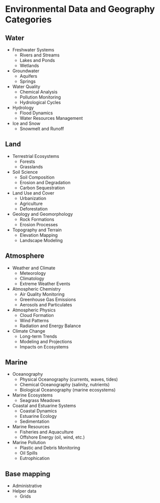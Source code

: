 # Environmental Data and Geography Categories
## Water
- Freshwater Systems
  - Rivers and Streams
  - Lakes and Ponds
  - Wetlands
- Groundwater
  - Aquifers
  - Springs
- Water Quality
  - Chemical Analysis
  - Pollution Monitoring
  - Hydrological Cycles
- Hydrology
  - Flood Dynamics
  - Water Resources Management
- Ice and Snow
  - Snowmelt and Runoff
## Land
- Terrestrial Ecosystems
  - Forests
  - Grasslands
- Soil Science
  - Soil Composition
  - Erosion and Degradation
  - Carbon Sequestration
- Land Use and Cover
  - Urbanization
  - Agriculture
  - Deforestation
- Geology and Geomorphology
  - Rock Formations
  - Erosion Processes
- Topography and Terrain
  - Elevation Mapping
  - Landscape Modeling
## Atmosphere
- Weather and Climate
  - Meteorology
  - Climatology
  - Extreme Weather Events
- Atmospheric Chemistry
  - Air Quality Monitoring
  - Greenhouse Gas Emissions
  - Aerosols and Particulates
- Atmospheric Physics
  - Cloud Formation
  - Wind Patterns
  - Radiation and Energy Balance
- Climate Change
  - Long-term Trends
  - Modeling and Projections
  - Impacts on Ecosystems
## Marine
- Oceanography
  - Physical Oceanography (currents, waves, tides)
  - Chemical Oceanography (salinity, nutrients)
  - Biological Oceanography (marine ecosystems)
- Marine Ecosystems
  - Seagrass Meadows
- Coastal and Estuarine Systems
  - Coastal Dynamics
  - Estuarine Ecology
  - Sedimentation
- Marine Resources
  - Fisheries and Aquaculture
  - Offshore Energy (oil, wind, etc.)
- Marine Pollution
  - Plastic and Debris Monitoring
  - Oil Spills
  - Eutrophication
## Base mapping
- Administrative
- Helper data
  - Grids
